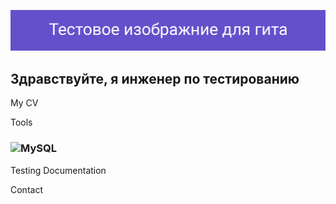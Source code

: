 ![Header](https://github.com/TokarevEgor/TokarevEgor/blob/main/assets/image_for_git_1.png)

## Здравствуйте, я инженер по тестированию

My CV

Tools
### ![MySQL](https://img.shields.io/badge/MySQL-006699)

Testing Documentation

Contact
